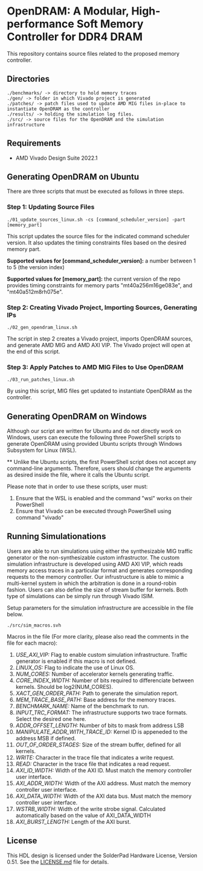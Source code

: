 # OpenDRAM: A Modular, High-performance Soft Memory Controller for DDR4 DRAM
This repository contains source files related to the proposed memory controller.

## Directories

```
./benchmarks/ -> directory to hold memory traces
./gen/ -> folder in which Vivado project is generated
./patches/ -> patch files used to update AMD MIG files in-place to instantiate OpenDRAM as the controller
./results/ -> holding the simulation log files.
./src/ -> source files for the OpenDRAM and the simulation infrastructure
```

## Requirements
- AMD Vivado Design Suite 2022.1

## Generating OpenDRAM on Ubuntu

There are three scripts that must be executed as follows in three steps.

### Step 1: Updating Source Files

```
./01_update_sources_linux.sh -cs [command_scheduler_version] -part [memory_part]
```

This script updates the source files for the indicated command scheduler version. It also updates the timing constraints files based on the desired memory part.

**Supported values for [command_scheduler_version]:** a number between 1 to 5 (the version index)
    
**Supported values for [memory_part]:** the current version of the repo provides timing constraints for memory parts "mt40a256m16ge083e", and "mt40a512m8rh075e".

### Step 2: Creating Vivado Project, Importing Sources, Generating IPs

```
./02_gen_opendram_linux.sh
```

The script in step 2 creates a Vivado project, imports OpenDRAM sources, and generate AMD MIG and AMD AXI VIP. The Vivado project will open at the end of this script.

### Step 3: Apply Patches to AMD MIG Files to Use OpenDRAM

```
./03_run_patches_linux.sh
```

By using this script, MIG files get updated to instantiate OpenDRAM as the controller.

## Generating OpenDRAM on Windows

Although our script are written for Ubuntu and do not directly work on Windows, users can execute the following three PowerShell scripts to generate OpenDRAM using provided Ubuntu scripts through Windows Subsystem for Linux (WSL).

** Unlike the Ubuntu scripts, the first PowerShell script does not accept any command-line arguments. Therefore, users should change the arguments as desired inside the file, where it calls the Ubuntu script.

Please note that in order to use these scripts, user must:
1. Ensure that the WSL is enabled and the command "wsl" works on their PowerShell
2. Ensure that Vivado can be executed through PowerShell using command "vivado"

## Running Simulationations

Users are able to run simulations using either the synthesizable MIG traffic generator or the non-synthesizable custom infrastructor. The custom simulation infrastructure is developed using AMD AXI VIP, which reads memory access traces in a particular format and generates corresponding requests to the memory controller. Our infrustructure is able to mimic a multi-kernel system in which the arbitration is done in a round-robin fashion. Users can also define the size of stream buffer for kernels. Both type of simulations can be simply run through Vivado ISIM.

Setup parameters for the simulation infrastructure are accessible in the file below.

```
./src/sim_macros.svh
```

Macros in the file (For more clarity, please also read the comments in the file for each macro):
1. *USE_AXI_VIP:* Flag to enable custom simulation infrastructure. Traffic generator is enabled if this macro is not defined.
2. *LINUX_OS:* Flag to indicate the use of Linux OS.
3. *NUM_CORES:* Number of accelerator kernels generating traffic.
4. *CORE_INDEX_WIDTH:* Number of bits required to differenciate between kernels. Should be log2(NUM_CORES).
5. *XACT_GEN_ORDER_PATH:* Path to generate the simulation report.
6. *MEM_TRACE_BASE_PATH:* Base address for the memory traces.
7. *BENCHMARK_NAME:* Name of the benchmark to run.
8. *INPUT_TRC_FORMAT:* The infrastructure supports two trace formats. Select the desired one here.
9. *ADDR_OFFSET_LENGTH:* Number of bits to mask from address LSB
10. *MANIPULATE_ADDR_WITH_TRACE_ID:* Kernel ID is appeneded to the address MSB if defined.
11. *OUT_OF_ORDER_STAGES:* Size of the stream buffer, defined for all kernels.
12. *WRITE:* Character in the trace file that indicates a write request.
13. *READ:* Character in the trace file that indicates a read request.
14. *AXI_ID_WIDTH:* Width of the AXI ID. Must match the memory controller user interface.
15. *AXI_ADDR_WIDTH:* Width of the AXI address. Must match the memory controller user interface.
16. *AXI_DATA_WIDTH:* Width of the AXI data bus. Must match the memory controller user interface.
17. *WSTRB_WIDTH:* Width of the write strobe signal. Calculated automatically based on the value of AXI_DATA_WIDTH
18. *AXI_BURST_LENGTH:* Length of the AXI burst.

## License

This HDL design is licensed under the SolderPad Hardware License, Version 0.51. See the [LICENSE.md](LICENSE.md) file for details.
